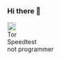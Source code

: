 ### Hi there 👋

  <a href="http://twitter.com/ShinjyukuTokyo">
    <img height="20" src="https://img.shields.io/twitter/follow/ShinjyukuTokyo?label=Twitter&logo=twitter&style=flat" />
  </a>  
  <br>
  Tor
  <br>
  Speedtest
  <br>
  not programmer
<!--
**ragujp/ragujp** is a ✨ _special_ ✨ repository because its `README.md` (this file) appears on your GitHub profile.

Here are some ideas to get you started:

- 🔭 I’m currently working on ...
- 🌱 I’m currently learning ...
- 👯 I’m looking to collaborate on ...
- 🤔 I’m looking for help with ...
- 💬 Ask me about ...
- 📫 How to reach me: ...
- 😄 Pronouns: ...
- ⚡ Fun fact: ...
-->

